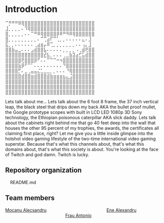 # Introduction
⠉⡛⠛⠛⠿⢿⣿⣿⣿⣿⣿⣿⣿⣿⣿⣿⣿⣿⣿⣿⣿⣿⣿⣿⣿⣿⣿⣿<br />
⣸⡀⡀⡀⡀⠄⠹⢿⣿⣿⣿⣿⣿⣿⣿⣿⣿⣿⣿⣿⣿⣿⣿⣿⣿⣿⣿⣿<br />
⣿⡀⡀⡀⡀⡀⠄⠄⠉⠛⠿⢿⣿⣿⣿⣿⡿⠿⠛⠻⠿⢿⣿⣿⣿⣿⣿⣿<br />
⣿⡀⡀⡀⡀⡀⡀⡀⡀⡀⠄⠉⢉⣴⠏⠉⢁⡀⡀⠄⠄⠄⠄⠄⣄⠄⣸  <br />
⣯⡀⡀⠄⠄⠄⠄⠄⠄⢀⣴⣶⡤⠿⢉⡀⡀⡀⡀⡀⡀⡀⠄⠄⢠⡄⣸  <br />
⣿⣿⣷⣤⣀⠄⠄⠄⣠⣾⣿⣿⣧⠄⠄⠄⠄⠄⡀⡀⡀⡀⠠⢀⣾⢟⣿⣿<br />
⣿⣿⣿⣿⣿⣿⣿⣿⣿⣿⣿⣿⣞⣧⡀⠄⠄⠄⢀⣀⣷⣽⣴⣋⣥⣾⣿⣿<br />
⣿⣿⣿⣿⣿⢟⣿⣿⣿⡿⠋⠄⠄⠉⠉⠉⠒⠲⣿⣿⣿⣿⣿⣿⣿⣿⣿⣿<br />
⣿⣿⣿⣿⣷⡿⠋⠉⠁⠄⠄⠄⠄⠄⠄⠄⠄⠄⠙⣿⣿⣿⣿⣿⣿⣿⣿⣿<br />
⣿⣿⣿⣿⡋⠄⣀⢀⣤⣤⣌⣁⣀⣀⡀⡀⠄⠄⠄⠘⢿⣿⣿⣿⣿⣿⣿⣿<br />
⣿⣿⣿⣿⣿⣾⣿⣿⣶⣾⣿⣿⣿⣾⣷⣶⣶⣶⣦⣄⣨⣿⣿⣿⣿⣿⣿⣿<br />
⣿⣿⣿⣿⣿⣿⣿⣿⣿⣿⣿⣿⣿⣿⣿⣿⣿⣿⣿⣿⣿⣿⣿⣿⣿⣿⣿⣿<br />
⣿⣿⣿⣿⣿⣿⣿⣿⣿⣿⣿⣿⣿⣿⣿⣿⣿⣿⣿⣿⣿⣿⣿⣿⣿⣿⣿⣿<br />
⣿⣿⣿⣿⣿⣿⣿⣿⣿⣿⣿⣿⣿⣿⣿⣿⣿⣿⣿⣿⣿⣿⣿⣿⣿⣿⣿⣿<br />


Lets talk about me... Lets talk about the 6 foot 8 frame, the 37 inch vertical leap, the black steel that drips down my back AKA the bullet proof mullet, the Google prototype scopes with built in LCD LED 1080p 3D Sony technology, the Ethiopian poisonous caterpillar AKA slick daddy. Lets talk about the cabinets right behind me that go 40 feet deep into the wall that houses the other 95 percent of my trophies, the awards, the certificates all claiming first place, right? Let me give you a little inside glimpse into the hotshot video gaming lifestyle of the two-time international video gaming superstar. Because that's what this channels about, that's what this domains about, that's what this society is about. You're looking at the face of Twitch and god damn. Twitch is lucky.

## Repository organization
&nbsp;&nbsp;&nbsp;&nbsp;README.md <br>

## Team members
[Mocanu Alecsandru](https://github.com/ReaLight02) &nbsp;&nbsp;&nbsp;&nbsp;&nbsp;&nbsp;&nbsp;&nbsp;&nbsp;&nbsp;&nbsp;&nbsp;&nbsp;&nbsp;&nbsp;&nbsp;&nbsp;&nbsp;&nbsp;&nbsp;&nbsp;&nbsp;&nbsp;&nbsp;&nbsp;&nbsp;&nbsp;&nbsp;&nbsp;&nbsp;&nbsp;&nbsp;&nbsp;&nbsp;&nbsp;&nbsp;&nbsp;&nbsp;&nbsp;&nbsp;&nbsp;&nbsp;&nbsp;&nbsp;&nbsp;&nbsp;&nbsp; [Ene Alexandru](https://github.com/ScherzoNo) &nbsp;&nbsp;&nbsp;&nbsp;&nbsp;&nbsp;&nbsp;&nbsp;&nbsp;&nbsp;&nbsp;&nbsp;&nbsp;&nbsp;&nbsp;&nbsp;&nbsp;&nbsp;&nbsp;&nbsp;&nbsp;&nbsp;&nbsp;&nbsp;&nbsp;&nbsp;&nbsp;&nbsp;&nbsp;&nbsp;&nbsp;&nbsp;&nbsp;&nbsp;&nbsp;&nbsp;&nbsp;&nbsp;&nbsp;&nbsp;&nbsp;&nbsp;&nbsp;&nbsp;&nbsp;&nbsp;&nbsp;&nbsp; [Frau Antonio](https://github.com/ShinobuSmile) <br>
